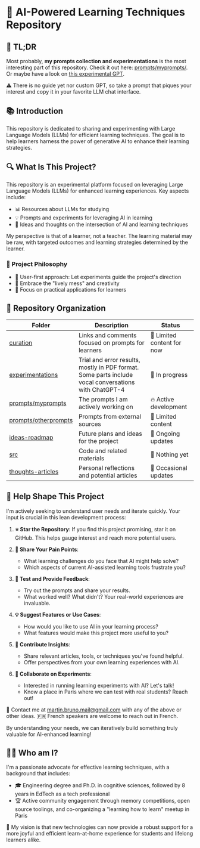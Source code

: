 # 🧠 AI-Powered Learning Techniques Repository

## 🚀 TL;DR

Most probably, **my prompts collection and experimentations** is the most interesting part of this repository.
Check it out here: [prompts/myprompts/](prompts/myprompts/). Or maybe have a look on [this experimental GPT](https://chatgpt.com/g/g-aYNCLC9DO-lab-leaked-mentor).

⚠️ There is no guide yet nor custom GPT, so take a prompt that piques your interest and copy it in your favorite LLM chat interface.

## 📚 Introduction

This repository is dedicated to sharing and experimenting with Large Language Models (LLMs) for efficient learning techniques. The goal is to help learners harness the power of generative AI to enhance their learning strategies.

## 🔍 What Is This Project?

This repository is an experimental platform focused on leveraging Large Language Models (LLMs) for enhanced learning experiences.
Key aspects include: 

* 📊 Resources about LLMs for studying
* 💡 Prompts and experiments for leveraging AI in learning
* 🤔 Ideas and thoughts on the intersection of AI and learning techniques

My perspective is that of a learner, not a teacher. The learning material may be raw, with targeted outcomes and learning strategies determined by the learner.

### 🧭 Project Philosophy

* 👥 User-first approach: Let experiments guide the project's direction
* 🎨 Embrace the "lively mess" and creativity
* 🎯 Focus on practical applications for learners

## 📁 Repository Organization

| Folder | Description | Status |
|--------|-------------|--------|
| [curation](curation/) | Links and comments focused on prompts for learners | 🌱 Limited content for now |
| [experimentations](experimentations/) | Trial and error results, mostly in PDF format. Some parts include vocal conversations with ChatGPT-4 | 🔬 In progress |
| [prompts/myprompts](prompts/myprompts/) | The prompts I am actively working on | 🔥 Active development |
| [prompts/otherprompts](prompts/otherprompts/) | Prompts from external sources | 🌱 Limited content |
| [ideas-roadmap](ideas-roadmap/) | Future plans and ideas for the project | 🔄 Ongoing updates |
| [src](src/) | Code and related materials | 🚧 Nothing yet |
| [thoughts-articles](thoughts-articles/) | Personal reflections and potential articles | 📝 Occasional updates |

## 🤝 Help Shape This Project

I'm actively seeking to understand user needs and iterate quickly. Your input is crucial in this lean development process:

1. **⭐ Star the Repository**: If you find this project promising, star it on GitHub. This helps gauge interest and reach more potential users.

2. **🔧 Share Your Pain Points**: 
   - What learning challenges do you face that AI might help solve?
   - Which aspects of current AI-assisted learning tools frustrate you?

3. **🧪 Test and Provide Feedback**:
   - Try out the prompts and share your results.
   - What worked well? What didn't? Your real-world experiences are invaluable.

4. **💡 Suggest Features or Use Cases**:
   - How would you like to use AI in your learning process?
   - What features would make this project more useful to you?

5. **🧠 Contribute Insights**:
   - Share relevant articles, tools, or techniques you've found helpful.
   - Offer perspectives from your own learning experiences with AI.

6. **🤖 Collaborate on Experiments**:
   - Interested in running learning experiments with AI? Let's talk!
   - Know a place in Paris where we can test with real students? Reach out!

📧 Contact me at martin.bruno.mail@gmail.com with any of the above or other ideas. 
🇫🇷 French speakers are welcome to reach out in French.

By understanding your needs, we can iteratively build something truly valuable for AI-enhanced learning!

## 👨‍🔬 Who am I?

I'm a passionate advocate for effective learning techniques, with a background that includes:

- 🎓 Engineering degree and Ph.D. in cognitive sciences, followed by 8 years in EdTech as a tech professional
- 🏆 Active community engagement through memory competitions, open source toolings, and co-organizing a "learning how to learn" meetup in Paris

🔮 My vision is that new technologies can now provide a robust support for a more joyful and efficient learn-at-home experience for students and lifelong learners alike.
